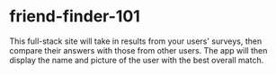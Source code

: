 # friend-finder-101
This full-stack site will take in results from your users' surveys, then compare their answers with those from other users. The app will then display the name and picture of the user with the best overall match.

